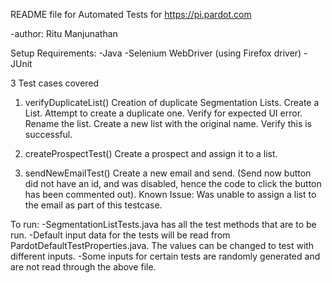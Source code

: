 
README file for Automated Tests for https://pi.pardot.com

-author: Ritu Manjunathan

Setup Requirements:
-Java
-Selenium WebDriver (using Firefox driver)
-JUnit


3 Test cases covered

1. verifyDuplicateList()
Creation of duplicate Segmentation Lists. 
Create a List. Attempt to create a duplicate one.
Verify for expected UI error. Rename the list.
Create a new list with the original name.
Verify this is successful.

2. createProspectTest()
Create a prospect and assign it to a list. 


3. sendNewEmailTest()
Create a new email and send.
(Send now button did not have an id, and was disabled, hence
the code to click the button has been commented out).
Known Issue: Was unable to assign a list to the email as part
of this testcase.

To run:
-SegmentationListTests.java has all the test methods that are to be run.
-Default input data for the tests will be read from PardotDefaultTestProperties.java. The values can be changed to test with different inputs.
-Some inputs for certain tests are randomly generated and are not read through the above file.


